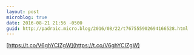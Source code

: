 ```yaml
---
layout: post
microblog: true
date: 2016-08-21 21:56 -0500
guid: http://padraic.micro.blog/2016/08/22/t767555902694166528.html
---
```

[https://t.co/V6ghYCIZgW](https://t.co/V6ghYCIZgW)
